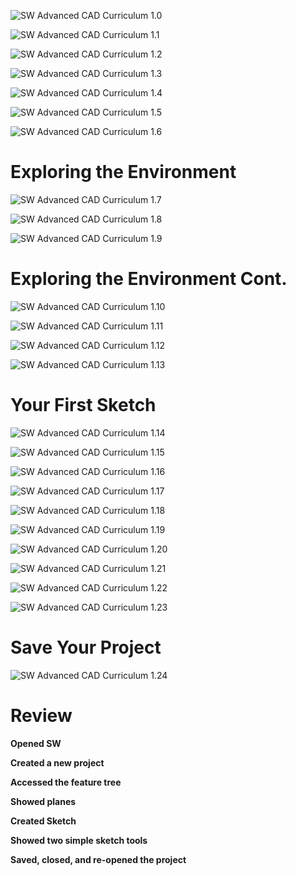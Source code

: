 ![SW Advanced CAD Curriculum 1.0](images/SW%20Advanced%20CAD%20Curriculumn%201_0.jpg)

![SW Advanced CAD Curriculum 1.1](images/SW%20Advanced%20CAD%20Curriculumn%201_1.jpg)

![SW Advanced CAD Curriculum 1.2](images/SW%20Advanced%20CAD%20Curriculumn%201_2.jpg)

![SW Advanced CAD Curriculum 1.3](images/SW%20Advanced%20CAD%20Curriculumn%201_3.jpg)

![SW Advanced CAD Curriculum 1.4](images/SW%20Advanced%20CAD%20Curriculumn%201_4.jpg)

![SW Advanced CAD Curriculum 1.5](images/SW%20Advanced%20CAD%20Curriculumn%201_5.png)

![SW Advanced CAD Curriculum 1.6](images/SW%20Advanced%20CAD%20Curriculumn%201_6.png)

# Exploring the Environment

![SW Advanced CAD Curriculum 1.7](images/SW%20Advanced%20CAD%20Curriculumn%201_7.png)

![SW Advanced CAD Curriculum 1.8](images/SW%20Advanced%20CAD%20Curriculumn%201_8.png)

![SW Advanced CAD Curriculum 1.9](images/SW%20Advanced%20CAD%20Curriculumn%201_9.png)

# Exploring the Environment Cont.

![SW Advanced CAD Curriculum 1.10](images/SW%20Advanced%20CAD%20Curriculumn%201_10.png)

![SW Advanced CAD Curriculum 1.11](images/SW%20Advanced%20CAD%20Curriculumn%201_11.png)

![SW Advanced CAD Curriculum 1.12](images/SW%20Advanced%20CAD%20Curriculumn%201_12.png)

![SW Advanced CAD Curriculum 1.13](images/SW%20Advanced%20CAD%20Curriculumn%201_13.png)

# Your First Sketch

![SW Advanced CAD Curriculum 1.14](images/SW%20Advanced%20CAD%20Curriculumn%201_14.png)

![SW Advanced CAD Curriculum 1.15](images/SW%20Advanced%20CAD%20Curriculumn%201_15.png)

![SW Advanced CAD Curriculum 1.16](images/SW%20Advanced%20CAD%20Curriculumn%201_16.png)

![SW Advanced CAD Curriculum 1.17](images/SW%20Advanced%20CAD%20Curriculumn%201_17.png)

![SW Advanced CAD Curriculum 1.18](images/SW%20Advanced%20CAD%20Curriculumn%201_18.png)

![SW Advanced CAD Curriculum 1.19](images/SW%20Advanced%20CAD%20Curriculumn%201_19.png)

![SW Advanced CAD Curriculum 1.20](images/SW%20Advanced%20CAD%20Curriculumn%201_20.png)

![SW Advanced CAD Curriculum 1.21](images/SW%20Advanced%20CAD%20Curriculumn%201_21.png)

![SW Advanced CAD Curriculum 1.22](images/SW%20Advanced%20CAD%20Curriculumn%201_22.png)

![SW Advanced CAD Curriculum 1.23](images/SW%20Advanced%20CAD%20Curriculumn%201_23.png)

# Save Your Project

![SW Advanced CAD Curriculum 1.24](images/SW%20Advanced%20CAD%20Curriculumn%201_24.png)

# Review

__Opened SW__

__Created a new project__

__Accessed the feature tree__

__Showed planes__

__Created Sketch__

__Showed two simple sketch tools__

__Saved, closed, and re-opened the project__

